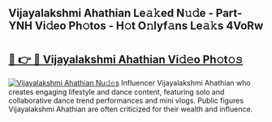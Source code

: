 ## Vijayalakshmi Ahathian Le𝚊𝚔ed N𝚞𝚍e - Part-YNH Vi𝚍eo Ph𝚘tos - H𝚘t O𝚗lyf𝚊ns Le𝚊𝚔s 4VoRw

# <h2><a href="http://hf7en61.feru.top/?c=Vijayalakshmi+Ahathian">🔗 👉 🔴 Vijayalakshmi Ahathian Vi𝚍𝚎o Ph𝚘t𝚘𝚜</a></h2>

[![Vijayalakshmi Ahathian Nu𝚍𝚎s](https://i.imgur.com/0TWrTi3.gif)](http://hf7en61.feru.top/?c=Vijayalakshmi+Ahathian)
Influencer Vijayalakshmi Ahathian who creates engaging lifestyle and dance content, featuring solo and collaborative dance trend performances and mini vlogs. Public figures Vijayalakshmi Ahathian are often criticized for their wealth and influence. 
